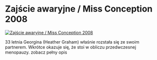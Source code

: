 Zajście awaryjne / Miss Conception 2008 
=============
[![Zajście awaryjne / Miss Conception 2008 ](http://vidos.pl/images/player.gif)](http://vidos.pl/zajscie-awaryjne-miss-conception-2008)

 33 letnia Georgina (Heather Graham) właśnie rozstała się ze swoim partnerem. Wkrótce okazuje się, że stoi w obliczu przedwczesnej menopauzy. zobacz pełny opis
